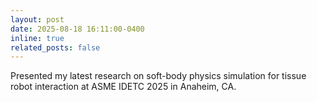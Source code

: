 ```yaml
---
layout: post
date: 2025-08-18 16:11:00-0400
inline: true
related_posts: false
---
```


Presented my latest research on soft-body physics simulation for tissue robot interaction at ASME IDETC 2025 in Anaheim, CA. 